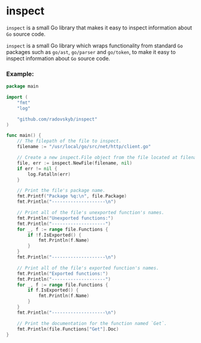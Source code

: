 # inspect
`inspect` is a small Go library that makes it easy to inspect information about `Go` source code.

`inspect` is a small Go library which wraps functionality from standard `Go` packages such as `go/ast`, `go/parser` and `go/token`, to make it easy to inspect information about `Go` source code.

### Example:

```go
package main

import (
	"fmt"
	"log"

	"github.com/radovskyb/inspect"
)

func main() {
	// The filepath of the file to inspect.
	filename := "/usr/local/go/src/net/http/client.go"

	// Create a new inspect.File object from the file located at filename.
	file, err := inspect.NewFile(filename, nil)
	if err != nil {
		log.Fatalln(err)
	}

	// Print the file's package name.
	fmt.Printf("Package %q:\n", file.Package)
	fmt.Println("--------------------\n")

	// Print all of the file's unexported function's names.
	fmt.Println("Unexported functions:")
	fmt.Println("--------------------")
	for _, f := range file.Functions {
		if !f.IsExported() {
			fmt.Println(f.Name)
		}
	}
	fmt.Println("--------------------\n")

	// Print all of the file's exported function's names.
	fmt.Println("Exported functions:")
	fmt.Println("--------------------")
	for _, f := range file.Functions {
		if f.IsExported() {
			fmt.Println(f.Name)
		}
	}
	fmt.Println("--------------------\n")

	// Print the documentation for the function named `Get`.
	fmt.Println(file.Functions["Get"].Doc)
}
```
